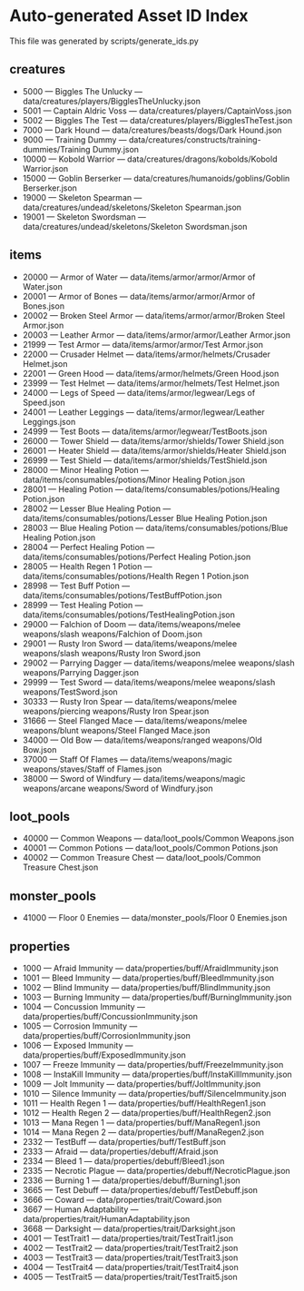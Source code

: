 # Auto-generated Asset ID Index

This file was generated by scripts/generate_ids.py

## creatures

- 5000 — Biggles The Unlucky — data/creatures/players/BigglesTheUnlucky.json
- 5001 — Captain Aldric Voss — data/creatures/players/CaptainVoss.json
- 5002 — Biggles The Test — data/creatures/players/BigglesTheTest.json
- 7000 — Dark Hound — data/creatures/beasts/dogs/Dark Hound.json
- 9000 — Training Dummy — data/creatures/constructs/training-dummies/Training Dummy.json
- 10000 — Kobold Warrior — data/creatures/dragons/kobolds/Kobold Warrior.json
- 15000 — Goblin Berserker — data/creatures/humanoids/goblins/Goblin Berserker.json
- 19000 — Skeleton Spearman — data/creatures/undead/skeletons/Skeleton Spearman.json
- 19001 — Skeleton Swordsman — data/creatures/undead/skeletons/Skeleton Swordsman.json

## items

- 20000 — Armor of Water — data/items/armor/armor/Armor of Water.json
- 20001 — Armor of Bones — data/items/armor/armor/Armor of Bones.json
- 20002 — Broken Steel Armor — data/items/armor/armor/Broken Steel Armor.json
- 20003 — Leather Armor — data/items/armor/armor/Leather Armor.json
- 21999 — Test Armor — data/items/armor/armor/Test Armor.json
- 22000 — Crusader Helmet — data/items/armor/helmets/Crusader Helmet.json
- 22001 — Green Hood — data/items/armor/helmets/Green Hood.json
- 23999 — Test Helmet — data/items/armor/helmets/Test Helmet.json
- 24000 — Legs of Speed — data/items/armor/legwear/Legs of Speed.json
- 24001 — Leather Leggings — data/items/armor/legwear/Leather Leggings.json
- 24999 — Test Boots — data/items/armor/legwear/TestBoots.json
- 26000 — Tower Shield — data/items/armor/shields/Tower Shield.json
- 26001 — Heater Shield — data/items/armor/shields/Heater Shield.json
- 26999 — Test Shield — data/items/armor/shields/TestShield.json
- 28000 — Minor Healing Potion — data/items/consumables/potions/Minor Healing Potion.json
- 28001 — Healing Potion — data/items/consumables/potions/Healing Potion.json
- 28002 — Lesser Blue Healing Potion — data/items/consumables/potions/Lesser Blue Healing Potion.json
- 28003 — Blue Healing Potion — data/items/consumables/potions/Blue Healing Potion.json
- 28004 — Perfect Healing Potion — data/items/consumables/potions/Perfect Healing Potion.json
- 28005 — Health Regen 1 Potion — data/items/consumables/potions/Health Regen 1 Potion.json
- 28998 — Test Buff Potion — data/items/consumables/potions/TestBuffPotion.json
- 28999 — Test Healing Potion — data/items/consumables/potions/TestHealingPotion.json
- 29000 — Falchion of Doom — data/items/weapons/melee weapons/slash weapons/Falchion of Doom.json
- 29001 — Rusty Iron Sword — data/items/weapons/melee weapons/slash weapons/Rusty Iron Sword.json
- 29002 — Parrying Dagger — data/items/weapons/melee weapons/slash weapons/Parrying Dagger.json
- 29999 — Test Sword — data/items/weapons/melee weapons/slash weapons/TestSword.json
- 30333 — Rusty Iron Spear — data/items/weapons/melee weapons/piercing weapons/Rusty Iron Spear.json
- 31666 — Steel Flanged Mace — data/items/weapons/melee weapons/blunt weapons/Steel Flanged Mace.json
- 34000 — Old Bow — data/items/weapons/ranged weapons/Old Bow.json
- 37000 — Staff Of Flames — data/items/weapons/magic weapons/staves/Staff of Flames.json
- 38000 — Sword of Windfury — data/items/weapons/magic weapons/arcane weapons/Sword of Windfury.json

## loot_pools

- 40000 — Common Weapons — data/loot_pools/Common Weapons.json
- 40001 — Common Potions — data/loot_pools/Common Potions.json
- 40002 — Common Treasure Chest — data/loot_pools/Common Treasure Chest.json

## monster_pools

- 41000 — Floor 0 Enemies — data/monster_pools/Floor 0 Enemies.json

## properties

- 1000 — Afraid Immunity — data/properties/buff/AfraidImmunity.json
- 1001 — Bleed Immunity — data/properties/buff/BleedImmunity.json
- 1002 — Blind Immunity — data/properties/buff/BlindImmunity.json
- 1003 — Burning Immunity — data/properties/buff/BurningImmunity.json
- 1004 — Concussion Immunity — data/properties/buff/ConcussionImmunity.json
- 1005 — Corrosion Immunity — data/properties/buff/CorrosionImmunity.json
- 1006 — Exposed Immunity — data/properties/buff/ExposedImmunity.json
- 1007 — Freeze Immunity — data/properties/buff/FreezeImmunity.json
- 1008 — InstaKill Immunity — data/properties/buff/InstaKillImmunity.json
- 1009 — Jolt Immunity — data/properties/buff/JoltImmunity.json
- 1010 — Silence Immunity — data/properties/buff/SilenceImmunity.json
- 1011 — Health Regen 1 — data/properties/buff/HealthRegen1.json
- 1012 — Health Regen 2 — data/properties/buff/HealthRegen2.json
- 1013 — Mana Regen 1 — data/properties/buff/ManaRegen1.json
- 1014 — Mana Regen 2 — data/properties/buff/ManaRegen2.json
- 2332 — TestBuff — data/properties/buff/TestBuff.json
- 2333 — Afraid — data/properties/debuff/Afraid.json
- 2334 — Bleed 1 — data/properties/debuff/Bleed1.json
- 2335 — Necrotic Plague — data/properties/debuff/NecroticPlague.json
- 2336 — Burning 1 — data/properties/debuff/Burning1.json
- 3665 — Test Debuff — data/properties/debuff/TestDebuff.json
- 3666 — Coward — data/properties/trait/Coward.json
- 3667 — Human Adaptability — data/properties/trait/HumanAdaptability.json
- 3668 — Darksight — data/properties/trait/Darksight.json
- 4001 — TestTrait1 — data/properties/trait/TestTrait1.json
- 4002 — TestTrait2 — data/properties/trait/TestTrait2.json
- 4003 — TestTrait3 — data/properties/trait/TestTrait3.json
- 4004 — TestTrait4 — data/properties/trait/TestTrait4.json
- 4005 — TestTrait5 — data/properties/trait/TestTrait5.json

